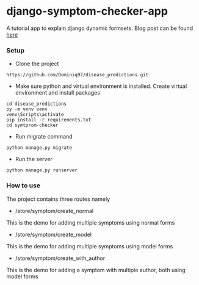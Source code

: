 # django-symptom-checker-app

A tutorial app to explain django dynamic formsets. Blog post can be found [here](https://medium.com/@taranjeet/adding-forms-dynamically-to-a-django-formset-375f1090c2b0)

### Setup

* Clone the project

```
https://github.com/Dominiq97/disease_predictions.git
```

* Make sure python and virtual environment is installed. Create virtual environment and install packages

```
cd disease_predictions
py -m venv venv
venv\Scripts\activate
pip install -r requirements.txt
cd symtprom-checker
```

* Run migrate command

```
python manage.py migrate
```

* Run the server

```
python manage.py runserver
```

### How to use

The project contains three routes namely

* /store/symptom/create_normal

This is the demo for adding multiple symptoms using normal forms

* /store/symptom/create_model

This is the demo for adding multiple symptoms using model forms

* /store/symptom/create_with_author

This is the demo for adding a symptom with multiple author, both using model forms
